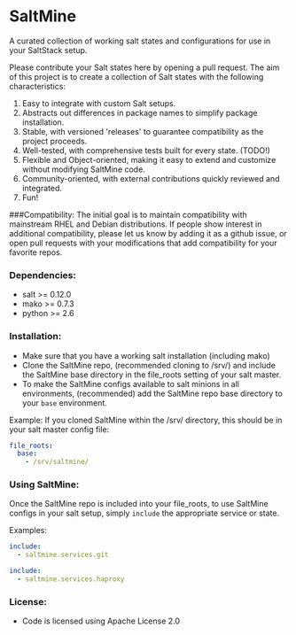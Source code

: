 SaltMine
========

A curated collection of working salt states and configurations for use in your SaltStack setup.

Please contribute your Salt states here by opening a pull request. The aim of this project is to 
create a collection of Salt states with the following characteristics:

1. Easy to integrate with custom Salt setups.
2. Abstracts out differences in package names to simplify package installation.
3. Stable, with versioned 'releases' to guarantee compatibility as the project proceeds.
4. Well-tested, with comprehensive tests built for every state. (TODO!)
5. Flexible and Object-oriented, making it easy to extend and customize without modifying SaltMine code.
6. Community-oriented, with external contributions quickly reviewed and integrated.
7. Fun!

###Compatibility: 
The initial goal is to maintain compatibility with mainstream RHEL and Debian distributions. 
If people show interest in additional compatibility, please let us know by adding it as a github issue,
or open pull requests with your modifications that add compatibility for your favorite repos.

### Dependencies:
+ salt >= 0.12.0
+ mako >= 0.7.3
+ python >= 2.6

### Installation:
+ Make sure that you have a working salt installation (including mako)
+ Clone the SaltMine repo, (recommended cloning to /srv/) and include the SaltMine base directory in the file_roots setting of your salt master.
+ To make the SaltMine configs available to salt minions in all environments, (recommended) add the SaltMine repo base directory to your `base` environment.

Example: 
If you cloned SaltMine within the /srv/ directory, this should be in your salt master config file:

```yaml
file_roots:
  base:
    - /srv/saltmine/
```

### Using SaltMine:
Once the SaltMine repo is included into your file_roots, to use SaltMine configs in your salt setup, simply ``include`` the appropriate service or state.

Examples:
```yaml
include:
  - saltmine.services.git
```

```yaml
include:
  - saltmine.services.haproxy
```

### License: 
+ Code is licensed using Apache License 2.0
